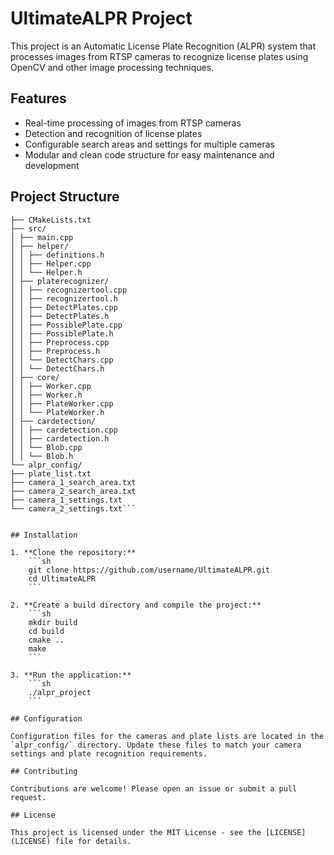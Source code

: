# UltimateALPR Project

This project is an Automatic License Plate Recognition (ALPR) system that processes images from RTSP cameras to recognize license plates using OpenCV and other image processing techniques.

## Features

- Real-time processing of images from RTSP cameras
- Detection and recognition of license plates
- Configurable search areas and settings for multiple cameras
- Modular and clean code structure for easy maintenance and development

## Project Structure

```alpr_project/
├── CMakeLists.txt
├── src/
│ ├── main.cpp
│ ├── helper/
│ │ ├── definitions.h
│ │ ├── Helper.cpp
│ │ └── Helper.h
│ ├── platerecognizer/
│ │ ├── recognizertool.cpp
│ │ ├── recognizertool.h
│ │ ├── DetectPlates.cpp
│ │ ├── DetectPlates.h
│ │ ├── PossiblePlate.cpp
│ │ ├── PossiblePlate.h
│ │ ├── Preprocess.cpp
│ │ ├── Preprocess.h
│ │ └── DetectChars.cpp
│ │ └── DetectChars.h
│ ├── core/
│ │ ├── Worker.cpp
│ │ ├── Worker.h
│ │ ├── PlateWorker.cpp
│ │ └── PlateWorker.h
│ ├── cardetection/
│ │ ├── cardetection.cpp
│ │ ├── cardetection.h
│ │ └── Blob.cpp
│ │ └── Blob.h
└── alpr_config/
├── plate_list.txt
├── camera_1_search_area.txt
├── camera_2_search_area.txt
├── camera_1_settings.txt
└── camera_2_settings.txt```


## Installation

1. **Clone the repository:**
    ```sh
    git clone https://github.com/username/UltimateALPR.git
    cd UltimateALPR
    ```

2. **Create a build directory and compile the project:**
    ```sh
    mkdir build
    cd build
    cmake ..
    make
    ```

3. **Run the application:**
    ```sh
    ./alpr_project
    ```

## Configuration

Configuration files for the cameras and plate lists are located in the `alpr_config/` directory. Update these files to match your camera settings and plate recognition requirements.

## Contributing

Contributions are welcome! Please open an issue or submit a pull request.

## License

This project is licensed under the MIT License - see the [LICENSE](LICENSE) file for details.
